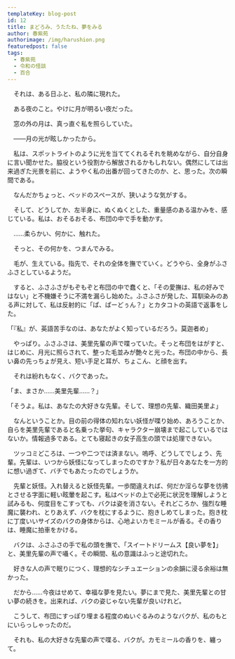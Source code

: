 ```yaml
---
templateKey: blog-post
id: 12
title: まどろみ、うたたね、夢をみる
author: 春紫苑
authorimage: /img/harushion.png
featuredpost: false
tags:
  - 春紫苑
  - 令和の怪談
  - 百合
---
```


　それは、ある日ふと、私の隣に現れた。

　ある夜のこと。やけに月が明るい夜だった。

　窓の外の月は、真っ直ぐ私を照らしていた。

　――月の光が眩しかったから。

　私は、スポットライトのように光を当ててくれるそれを眺めながら、自分自身に言い聞かせた。脇役という役割から解放されるかもしれない。偶然にしては出来過ぎた光景を前に、ようやく私の出番が回ってきたのか、と、思った。次の瞬間である。

　なんだかちょっと、ベッドのスペースが、狭いような気がする。

　そして、どうしてか、左半身に、ぬくぬくとした、重量感のある温かみを、感じている。私は、おそるおそる、布団の中で手を動かす。

　……柔らかい、何かに、触れた。

　そっと、その何かを、つまんでみる。

　毛が、生えている。指先で、それの全体を撫でていく。どうやら、全身がふさふさとしているようだ。

　すると、ふさふさがもぞもぞと布団の中で蠢くと、「その愛撫は、私の好みではない」と不機嫌そうに不満を漏らし始めた。ふさふさが発した、耳馴染みのある声に対して、私は反射的に「ぱ、ぱーどぅん？」とカタコトの英語で返事をした。

「『私』が、英語苦手なのは、あなたがよく知っているだろう。莫迦者め」

　やっぱり。ふさふさは、美里先輩の声で喋っていた。そっと布団をはがすと、はじめに、月光に照らされて、整った毛並みが艶々と光った。布団の中から、長い鼻の先っちょが見え、短い手足と耳が、ちょこん、と顔を出す。

　それは紛れもなく、バクであった。

「ま、まさか……美里先輩……？」

「そうよ。私は、あなたの大好きな先輩。そして、理想の先輩、織田美里よ」

　なんということか。目の前の得体の知れない妖怪が喋り始め、あろうことか、自らを美里先輩であると名乗った挙句、キャラクター崩壊まで起こしているではないか。情報過多である。とても寝起きの女子高生の頭では処理できない。

　ツッコミどころは、一つや二つでは済まない。嗚呼、どうしてでしょう、先輩。先輩は、いつから妖怪になってしまったのですか？私が日々あなたを一方的に想い過ぎて、バチでもあたったのでしょうか。

　先輩と妖怪。入れ替えると妖怪先輩。一歩間違えれば、何だか淫らな夢を彷彿とさせる字面に軽い眩暈を起こす。私はベッドの上で必死に状況を理解しようと試みるも、何度目をこすっても、バクは姿を消さない。それどころか、強烈な睡魔に襲われ、とりあえず、バクを枕にするように、抱きしめてしまった。抱き枕に丁度いいサイズのバクの身体からは、心地よいカモミールが香る。その香りは、睡魔に拍車をかける。

　バクは、ふさふさの手で私の頭を撫で、「スイートドリームス【良い夢を】」と、美里先輩の声で囁く。その瞬間、私の意識はふっと途切れた。

　好きな人の声で眠りにつく、理想的なシチュエーションの余韻に浸る余裕は無かった。

　だから……今夜はせめて、幸福な夢を見たい。夢にまで見た、美里先輩との甘い夢の続きを。出来れば、バクの姿じゃない先輩が良いけれど。

　こうして、布団にすっぽり埋まる程度のぬいぐるみのようなバクが、私のもとにいらっしゃったのだ。



　それも、私の大好きな先輩の声で喋る、バクが。カモミールの香りを、纏って。
